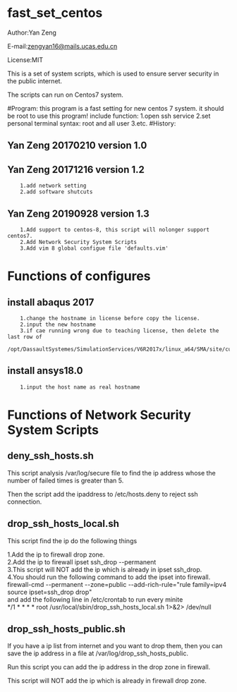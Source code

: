 # fast_set_centos

Author:Yan Zeng

E-mail:zengyan16@mails.ucas.edu.cn

License:MIT

This is a set of system scripts, which is used to
ensure server security in the public internet.

The scripts can run on Centos7 system.

#Program:
	this program is a fast setting for new centos 7 system.
	it should be root to use this program!
	include function:
	1.open ssh service
	2.set personal terminal syntax: root and all user
	3.etc.
#History:
##	Yan Zeng 20170210 version 1.0
##	Yan Zeng 20171216 version 1.2
		1.add network setting
		2.add software shutcuts
##	Yan Zeng 20190928 version 1.3
		1.Add support to centos-8, this script will nolonger support centos7.
		2.Add Network Security System Scripts
		3.Add vim 8 global configue file 'defaults.vim'

# Functions of configures

## install abaqus 2017
        1.change the hostname in license before copy the license.
        2.input the new hostname
        3.if cae running wrong due to teaching license, then delete the last row of
        /opt/DassaultSystemes/SimulationServices/V6R2017x/linux_a64/SMA/site/custom_v6.env

## install ansys18.0
        1.input the host name as real hostname 

# Functions of Network Security System Scripts

## deny_ssh_hosts.sh

This script analysis /var/log/secure file to find the
ip address whose the number of failed times is greater
than 5.

Then the script add the ipaddress to /etc/hosts.deny
to reject ssh connection.

## drop_ssh_hosts_local.sh
This script find the ip do the following things

1.Add the ip to firewall drop zone.<br>
2.Add the ip to firewall ipset ssh_drop --permanent<br>
3.This script will NOT add the ip which is already in ipset ssh_drop.<br>
4.You should run the following command to add the ipset into firewall.<br>
firewall-cmd --permanent --zone=public --add-rich-rule="rule family=ipv4 source ipset=ssh_drop drop"
<br> and add the following line in /etc/crontab to run every minite<br>
  */1 * * * * root /usr/local/sbin/drop_ssh_hosts_local.sh 1>&2> /dev/null

## drop_ssh_hosts_public.sh
If you have a ip list from internet and you want to
drop them, then you can save the ip address in a file
at /var/log/drop_ssh_hosts_public.

Run this script you can add the ip address in
the drop zone in firewall.

This script will NOT add the ip which is already in firewall drop zone.


